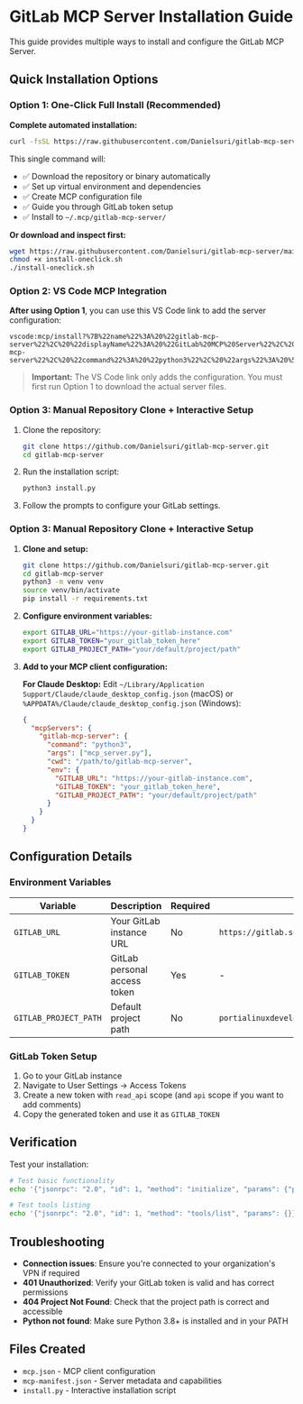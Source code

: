 # GitLab MCP Server Installation Guide

This guide provides multiple ways to install and configure the GitLab MCP Server.

## Quick Installation Options

### Option 1: One-Click Full Install (Recommended)

**Complete automated installation:**

```bash
curl -fsSL https://raw.githubusercontent.com/Danielsuri/gitlab-mcp-server/main/install-oneclick.sh | bash
```

This single command will:
- ✅ Download the repository or binary automatically  
- ✅ Set up virtual environment and dependencies
- ✅ Create MCP configuration file
- ✅ Guide you through GitLab token setup
- ✅ Install to `~/.mcp/gitlab-mcp-server/`

**Or download and inspect first:**
```bash
wget https://raw.githubusercontent.com/Danielsuri/gitlab-mcp-server/main/install-oneclick.sh
chmod +x install-oneclick.sh
./install-oneclick.sh
```

### Option 2: VS Code MCP Integration

**After using Option 1**, you can use this VS Code link to add the server configuration:

```
vscode:mcp/install?%7B%22name%22%3A%20%22gitlab-mcp-server%22%2C%20%22displayName%22%3A%20%22GitLab%20MCP%20Server%22%2C%20%22repository%22%3A%20%22https%3A//github.com/Danielsuri/gitlab-mcp-server%22%2C%20%22command%22%3A%20%22python3%22%2C%20%22args%22%3A%20%5B%22mcp_server.py%22%5D%2C%20%22env%22%3A%20%7B%22GITLAB_URL%22%3A%20%22https%3A//gitlab.solaredge.com%22%2C%20%22GITLAB_TOKEN%22%3A%20%22YOUR_GITLAB_TOKEN_HERE%22%2C%20%22GITLAB_PROJECT_PATH%22%3A%20%22portialinuxdevelopers/sources/apps/core%22%7D%7D
```

> **Important:** The VS Code link only adds the configuration. You must first run Option 1 to download the actual server files.

### Option 3: Manual Repository Clone + Interactive Setup

1. Clone the repository:
   ```bash
   git clone https://github.com/Danielsuri/gitlab-mcp-server.git
   cd gitlab-mcp-server
   ```

2. Run the installation script:
   ```bash
   python3 install.py
   ```

3. Follow the prompts to configure your GitLab settings.

### Option 3: Manual Repository Clone + Interactive Setup

1. **Clone and setup:**
   ```bash
   git clone https://github.com/Danielsuri/gitlab-mcp-server.git
   cd gitlab-mcp-server
   python3 -m venv venv
   source venv/bin/activate
   pip install -r requirements.txt
   ```

2. **Configure environment variables:**
   ```bash
   export GITLAB_URL="https://your-gitlab-instance.com"
   export GITLAB_TOKEN="your_gitlab_token_here"
   export GITLAB_PROJECT_PATH="your/default/project/path"
   ```

3. **Add to your MCP client configuration:**
   
   **For Claude Desktop:**
   Edit `~/Library/Application Support/Claude/claude_desktop_config.json` (macOS) or `%APPDATA%/Claude/claude_desktop_config.json` (Windows):
   
   ```json
   {
     "mcpServers": {
       "gitlab-mcp-server": {
         "command": "python3",
         "args": ["mcp_server.py"],
         "cwd": "/path/to/gitlab-mcp-server",
         "env": {
           "GITLAB_URL": "https://your-gitlab-instance.com",
           "GITLAB_TOKEN": "your_gitlab_token_here",
           "GITLAB_PROJECT_PATH": "your/default/project/path"
         }
       }
     }
   }
   ```

## Configuration Details

### Environment Variables

| Variable | Description | Required | Default |
|----------|-------------|----------|---------|
| `GITLAB_URL` | Your GitLab instance URL | No | `https://gitlab.solaredge.com` |
| `GITLAB_TOKEN` | GitLab personal access token | Yes | - |
| `GITLAB_PROJECT_PATH` | Default project path | No | `portialinuxdevelopers/sources/apps/core` |

### GitLab Token Setup

1. Go to your GitLab instance
2. Navigate to User Settings → Access Tokens
3. Create a new token with `read_api` scope (and `api` scope if you want to add comments)
4. Copy the generated token and use it as `GITLAB_TOKEN`

## Verification

Test your installation:

```bash
# Test basic functionality
echo '{"jsonrpc": "2.0", "id": 1, "method": "initialize", "params": {"protocolVersion": "2024-11-05", "capabilities": {"tools": {}}, "clientInfo": {"name": "test-client", "version": "1.0"}}}' | python3 mcp_server.py

# Test tools listing
echo '{"jsonrpc": "2.0", "id": 1, "method": "tools/list", "params": {}}' | python3 mcp_server.py
```

## Troubleshooting

- **Connection issues**: Ensure you're connected to your organization's VPN if required
- **401 Unauthorized**: Verify your GitLab token is valid and has correct permissions
- **404 Project Not Found**: Check that the project path is correct and accessible
- **Python not found**: Make sure Python 3.8+ is installed and in your PATH

## Files Created

- `mcp.json` - MCP client configuration
- `mcp-manifest.json` - Server metadata and capabilities
- `install.py` - Interactive installation script